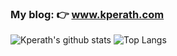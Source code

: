 ### My blog: 👉 <a target="_blank" href="http://www.blog.kperath.com">www.kperath.com</a>

![Kperath's github stats](https://github-readme-stats.vercel.app/api?username=kperath&show_icons=true&theme=radical)
![Top Langs](https://github-readme-stats.vercel.app/api/top-langs/?username=kperath&theme=radical&layout=compact)

<!-- ![](https://img.shields.io/badge/OS:-Linux/Windows-informational?style=flat-square&logoColor=white&color=black&labelColor=black) -->
<!-- ![](https://img.shields.io/badge/Editor:-Intellij/Vscode/Vim-informational?style=flat-square&logoColor=white&color=black&labelColor=black) -->

<!-- <strong>My Current Stack for App Development:</strong> -->

<!-- ![](https://img.shields.io/badge/Backend:-Java_Spring-informational?style=for-the-badge&logo=spring&color=black&labelColor=black) -->
<!-- ![](https://img.shields.io/badge/Frontend:-React-informational?style=for-the-badge&logo=react&color=black&labelColor=black) -->
<!-- ![](https://img.shields.io/badge/State:-Redux-informational?style=for-the-badge&logoColor=CD62F0&logo=redux&color=black&labelColor=black) -->
<!-- ![](https://img.shields.io/badge/Database:-Postgres-informational?style=for-the-badge&logoColor=blue&logo=postgresql&color=black&labelColor=black) -->
<!--![](https://img.shields.io/badge/Database:-MySQL-informational?style=for-the-badge&logoColor=orange&logo=mysql&color=black&labelColor=black)-->
<!--![](https://img.shields.io/badge/Server:-Apache-informational?style=for-the-badge&logoColor=orange&logo=apache&color=black&labelColor=black)-->

<!-- ###### \* Also comfortable with: Node Express and Flask -->
<!--
Consider Adding: LinkedIn under a section called Contact Me
Consider adding your personal site under a section called: My site (made with react and github pages (gatsby? might help with speed))
-->

<!-- consider this red color: FF5262 -->

<!-- might remove angular, depending on if I use it during work -->

<!-- Add Apache once you get confident using HTTP Service and maybe mention Docker and Kubernetes experience -->
<!-- Add Gatsby and Docker (kubernetes) and AWS, kotlin -->
